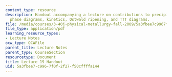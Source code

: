 ```yaml
---
content_type: resource
description: Handout accompanying a lecture on contributions to precipitate hardening,
  phase diagrams, kinetics, Ostwald ripening, and TTT diagrams.
file: /media/courses/3-40j-physical-metallurgy-fall-2009/5a3fbee7c9967f0f2f27f50cffffa144_MIT3_40JF09_fig19.pdf
file_type: application/pdf
learning_resource_types:
- Lecture Notes
ocw_type: OCWFile
parent_title: Lecture Notes
parent_type: CourseSection
resourcetype: Document
title: Lecture 19 Handout
uid: 5a3fbee7-c996-7f0f-2f27-f50cffffa144
---
```


